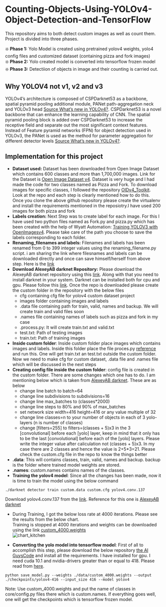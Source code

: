 # Counting-Objects-Using-YOLOv4-Object-Detection-and-TensorFlow
  
This repository aims to both detect custom images as well as count them. Project is divided into three phases. 

:sparkle:	**Phase 1:** Yolo Model is created using pretrained yolov4 weights, yolo4 config files and customized dataset (containing pizza and fork images)  
:sparkle:	 **Phase 2:** Yolo created model is converted into tensorflow frozen model  
:sparkle:	**Phase 3:** Detectiion of objects in image and their counting is carried out.  

## Why YOLOV4 not v1, v2 and v3  
YOLOv4’s architecture is composed of CSPDarknet53 as a backbone, spatial pyramid pooling additional module, PANet path-aggregation neck and YOLOv3 head [Source What’s new in YOLOv4?](https://towardsdatascience.com/whats-new-in-yolov4-323364bb3ad3). CSPDarknet53 is a novel backbone that can enhance the learning capability of CNN. The spatial pyramid pooling block is added over CSPDarknet53 to increase the receptive field and separate out the most significant context features. Instead of Feature pyramid networks (FPN) for object detection used in YOLOv3, the PANet is used as the method for parameter aggregation for different detector levels [Source What’s new in YOLOv4?](https://towardsdatascience.com/whats-new-in-yolov4-323364bb3ad3).   

## Implementation for this project  
* **Dataset used:** Dataset has been downloaded from Open Image Dataset which contains 600 classes and more than 1,700,000 images. Link for the Dataset is [Open Image Dataset v4](https://storage.googleapis.com/openimages/web/index.html). Dataset is very huge and I had made the code for two classes named as Pizza and Fork. To download images for specific classes, I followed the repository [OIDv4_Toolkit](https://github.com/EscVM/OIDv4_ToolKit). Look at the repo and each step is clearly mentioned how to do this. Once you clone the above github repository please create the virtualenv and install the requirements mentioned in the reposiotry.I have used 200 images for both pizza and fork 
* **Labels creation:** Next Step was to create label for each image. For this I have used two python files named as Fork.py and pizza.py which has been created with the help of Wyatt Automation: [Training YOLOV3 with OpenImagesv4](https://github.com/WyattAutomation/Train-YOLOv3-with-OpenImagesV4). Please take care of the path you choose to save the labels corresponding to each folder.  
* **Renaming_filenames and labels:** Filenames and labels has been renamed from 0 to 399 integer values using the renaming_filename.py script. i am sharing the link where filesnames and labels can be downloaded directly and once can save himself/herself from above step. Here is the [link](https://drive.google.com/drive/folders/1XGLrIRB16pdrV7VJ3t6c9HGfesu8rkPp?usp=sharing)  
* **Download AlexeyAB darknet Repository:** Please download the AlexeyAB darknet repository using this [link](https://github.com/AlexeyAB/darknet). Along with that you need to install darknet in your system. Darknet can be installed both for cpu and gpu. Please follow this [link](https://pjreddie.com/darknet/install/). Once the repo is downloaded  please create the custom folder in the repository with the below files  
   * cfg containing cfg file for yolov4 custom dataset project
   * images folder containing images and labels  
   * .data file containing path for train, valid, names and backup. We will create train and valid files soon    
   * .names file containing names of labels such as pizza and fork in my case
   * .process.py: It will create train.txt and valid.txt  
   * test.txt: Path of testing images  
   * train.txt: Path of training images  
* **Inside custom folder**: Inside custom folder place images which contains images and labels. Inside this folder place the file proces.py [reference](https://github.com/WyattAutomation/Train-YOLOv3-with-OpenImagesV4) and run this. One will get train.txt an test.txt outside the custom folder. Now we need to make cfg for custom dataset, .data file and .names file which will be discussed in the next steps  
* **Creating config file inside the custom folder**: config file is created in the custom folder. There are some changes which one has to do. I am mentioning below which is taken from [AlexeyAB darknet](https://github.com/AlexeyAB/darknet). These are as below  
   * change line batch to batch=64  
   * change line subdivisions to subdivisions=16  
   * change line max_batches to (classes*2000)  
   * change line steps to 80% and 90% of max_batches  
   * set network size width=416 height=416 or any value multiple of 32
   * change line classes=n to your number of objects in each of 3 yolo-layers (n is number of classes)  
   * change [filters=255] to filters=(classes + 5)x3 in the 3 [convolutional] before each [yolo] layer, keep in mind that it    only has to be the last [convolutional] before each of the [yolo] layers. Please write the integer value after caliculation not  (classes + 5)x3. In my case there are 2 classes and hence the value is 2+5*3=21. Please check the custom.cfg file in the repo to know the things better  
* **.data**: This will contains classes, train, valid, names and backup. backup is the folder where trained model weights are stored. 
* **.names**: custom.names contains names of the classes.
* **Training the yolov4 model**: Since all the changes has been made, now it is time to train the model using the below command   
```
./darknet detector train custom.data custom.cfg yolov4.conv.137   

```  
Download yolov4.conv.137 from  the [link](https://drive.google.com/file/d/1JKF-bdIklxOOVy-2Cr5qdvjgGpmGfcbp/view). Reference for this one is [AlexeyAB darknet](https://github.com/AlexeyAB/darknet)   
* During Training, I got the below loss rate at 4000 iterations. Please see the results from the below chart.  
Training is stopped at 4000 iterations and weights can be downloaded using the link [custom_4000.weights](https://drive.google.com/file/d/1KdXcpRJm9NkOgQhd00HeqZHHMujPG4Ok/view?usp=sharing)  
![chart_kitchen](https://user-images.githubusercontent.com/39157936/93302966-63790300-f818-11ea-9462-393206e78101.png)  

* **Converting the yolo model into tensorflow model**: First of all to accomplish this step, please download the below repository [the AI GuysCode](https://github.com/theAIGuysCode/yolov4-custom-functions) and install all the requirements. I have installed for gpu. I need cuda 10.1 and nvidia-drivers greater than or equal to 418. Please read from [here](https://docs.nvidia.com/cuda/cuda-toolkit-release-notes/index.html).   
```
python save_model.py --weights ./data/custom_4000.weights --output ./checkpoints/yolov4-416 --input_size 416 --model yolov4 
```  
Note: Use custom_4000.weights and put the name of classes in core/config.py files there which is custom.names. If everything goes well, one will get the checkpoints which is tensorflow frozen model.




